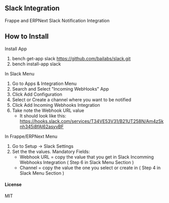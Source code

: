 ## Slack Integration 

Frappe and ERPNext Slack Notification Integration

## How to Install
Install App
1. bench get-app slack https://github.com/bailabs/slack.git
2. bench install-app slack


In Slack Menu
1. Go to Apps & Integration Menu
2. Search and Select "Incoming WebHooks" App
3. Click Add Configuration
4. Select or Create a channel where you want to be notified
5. Click Add Incoming Webhooks Integration
6. Take note the Webhook URL value
    * It should look like this: https://hooks.slack.com/services/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


In Frappe/ERPNext Menu
1. Go to Setup -> Slack Settings
2. Set the the values.
    Mandatory Fields:
      * Webhook URL  = copy the value that you get in Slack Incomming Webhooks Integration ( Step 6 in Slack Menu Section )
      * Channel = copy the value the one you select or create in ( Step 4 in Slack Menu Section )

#### License

MIT